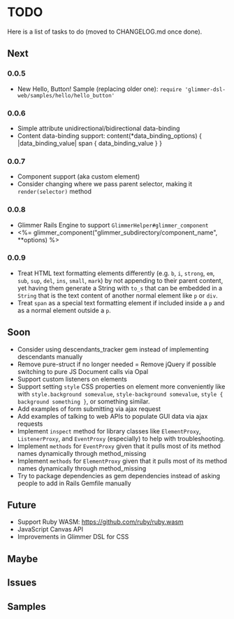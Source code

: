 # TODO

Here is a list of tasks to do (moved to CHANGELOG.md once done).

## Next

### 0.0.5

- New Hello, Button! Sample (replacing older one): `require 'glimmer-dsl-web/samples/hello/hello_button'`

### 0.0.6

- Simple attribute unidirectional/bidirectional data-binding
- Content data-binding support:
content(*data_binding_options) { |data_binding_value|
  span {
    data_binding_value
  }
}

### 0.0.7

- Component support (aka custom element)
- Consider changing where we pass parent selector, making it `render(selector)` method

### 0.0.8

- Glimmer Rails Engine to support `GlimmerHelper#glimmer_component`
- <%= glimmer_component("glimmer_subdirectory/component_name", **options) %>

### 0.0.9

- Treat HTML text formatting elements differently (e.g. `b`, `i`, `strong`, `em`, `sub`, `sup`, `del`, `ins`, `small`, `mark`) by not appending to their parent content, yet having them generate a String with `to_s` that can be embedded in a `String` that is the text content of another normal element like `p` or `div`.
- Treat `span` as a special text formatting element if included inside a `p` and as a normal element outside a `p`.

## Soon

- Consider using descendants_tracker gem instead of implementing descendants manually
- Remove pure-struct if no longer needed
= Remove jQuery if possible switching to pure JS Document calls via Opal
- Support custom listeners on elements
- Support setting `style` CSS properties on element more conveniently like with `style.background somevalue`, `style-background somevalue`, `style { background something }`, or something similar.
- Add examples of form submitting via ajax request
- Add examples of talking to web APIs to populate GUI data via ajax requests
- Implement `inspect` method for library classes like `ElementProxy`, `ListenerProxy`, and `EventProxy` (especially) to help with troubleshooting.
- Implement `methods` for `EventProxy` given that it pulls most of its method names dynamically through method_missing
- Implement `methods` for `ElementProxy` given that it pulls most of its method names dynamically through method_missing
- Try to package dependencies as gem dependencies instead of asking people to add in Rails Gemfile manually

## Future

- Support Ruby WASM: https://github.com/ruby/ruby.wasm
- JavaScript Canvas API
- Improvements in Glimmer DSL for CSS

## Maybe

## Issues

## Samples
